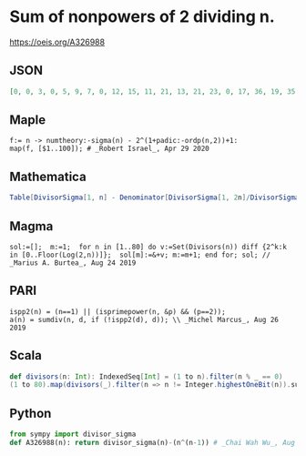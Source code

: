 # Sum of nonpowers of 2 dividing n\.
https://oeis.org/A326988
## JSON
```JSON
[0, 0, 3, 0, 5, 9, 7, 0, 12, 15, 11, 21, 13, 21, 23, 0, 17, 36, 19, 35, 31, 33, 23, 45, 30, 39, 39, 49, 29, 69, 31, 0, 47, 51, 47, 84, 37, 57, 55, 75, 41, 93, 43, 77, 77, 69, 47, 93, 56, 90, 71, 91, 53, 117, 71, 105, 79, 87, 59, 161, 61, 93, 103, 0, 83, 141, 67, 119, 95, 141, 71, 180, 73, 111, 123, 133, 95, 165, 79, 155]
```
## Maple
```Maple
f:= n -> numtheory:-sigma(n) - 2^(1+padic:-ordp(n,2))+1:
map(f, [$1..100]); # _Robert Israel_, Apr 29 2020
```
## Mathematica
```Mathematica
Table[DivisorSigma[1, n] - Denominator[DivisorSigma[1, 2n]/DivisorSigma[1, n]], {n, 100}] (* _Wesley Ivan Hurt_, Aug 24 2019 *)
```
## Magma
```Magma
sol:=[];  m:=1;  for n in [1..80] do v:=Set(Divisors(n)) diff {2^k:k in [0..Floor(Log(2,n))]};  sol[m]:=&+v; m:=m+1; end for; sol; // _Marius A. Burtea_, Aug 24 2019
```
## PARI
```PARI
ispp2(n) = (n==1) || (isprimepower(n, &p) && (p==2));
a(n) = sumdiv(n, d, if (!ispp2(d), d)); \\ _Michel Marcus_, Aug 26 2019
```
## Scala
```Scala
def divisors(n: Int): IndexedSeq[Int] = (1 to n).filter(n % _ == 0)
(1 to 80).map(divisors(_).filter(n => n != Integer.highestOneBit(n)).sum) // _Alonso del Arte_, Apr 29 2020
```
## Python
```Python
from sympy import divisor_sigma
def A326988(n): return divisor_sigma(n)-(n^(n-1)) # _Chai Wah Wu_, Aug 04 2022
```
